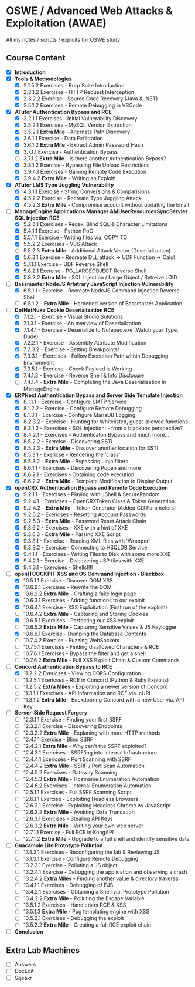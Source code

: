 # OSWE / Advanced Web Attacks & Exploitation (AWAE)
All my notes / scripts / exploits for OSWE study

## Course Content
* [x] **Introduction**
* [x] **Tools & Methodologies**
  * [x] 2.1.5.2 Exercises - Burp Suite Introduction
  * [x] 2.2.1.2 Exercises - HTTP Request Interception
  * [x] 2.3.2.2 Exercise - Source Code Recovery (Java & .NET)
  * [x] 2.5.1.2 Exercises - Remote Debugging in VSCode
* [x] **ATutor Authentication Bypass and RCE**
  * [x] 3.2.1.1 Exercises - Initial Vulnerability Discovery
  * [x] 3.5.2.1 Exercises - MySQL Version Extraction
  * [x] 3.5.2.1 **Extra Mile** - Alternate Path Discovery
  * [x] 3.6.1.1 Exercise - Data Exfiltration
  * [x] 3.6.1.2 **Extra Mile** - Extract Admin Password Hash
  * [x] 3.7.1.1 Exercise - Authentication Bypass
  * [ ] 3.7.1.2 **Extra Mile** - Is there another Authentication Bypass?
  * [x] 3.8.1.2 Exercise - Bypassing File Upload Restrictions
  * [x] 3.9.4.1 Exercises - Gaining Remote Code Execution
  * [x] 3.9.4.2 **Extra Mile** - Writing an Exploit!
* [x] **ATutor LMS Type Juggling Vulnerability**
  * [x] 4.3.1.1 Exercise - String Conversions & Comparisions
  * [x] 4.5.2.2 Exercise - Recreate Type Juggling Attack
  * [x] 4.5.2.3 **Extra Mile** - Compromise account without updating the Email
* [ ] **ManageEngine Applications Manager AMUserResourcesSyncServlet SQL Injection RCE**
  * [x] 5.2.6.1 Exercises - Regex, Blind SQL & Character Limitations
  * [x] 5.4.1.1 Exercise - Python PoC
  * [x] 5.5.1.1 Exercise - Writing files via. COPY TO
  * [x] 5.5.2.2 Exercises - VBS Attack
  * [ ] 5.5.2.3 **Extra Mile** - Additional Attack Vector (Deserialization)
  * [x] 5.6.3.1 Exercise - Recreate DLL attack -> UDF Function -> Calc!
  * [x] 5.7.1.1 Exercise - UDF Reverse Shell
  * [x] 5.8.2.1 Exercise - PG_LARGEOBJECT Reverse Shell
  * [x] 5.8.2.2 **Extra Mile** - SQL Injection / Large Object / Retreive LOID
* [ ] **Bassmaster NodeJS Arbitrary JavaScript Injection Vulnerability**
  * [x] 6.5.1.1 - Exercise - Recreate NodeJS Command Injection Reverse Shell
  * [ ] 6.5.1.2 - **Extra Mile** - Hardened Version of Bassmaster Application
* [ ] **DotNetNuke Cookie Deserialization RCE**
  * [x] 7.1.2.1 - Exercise - Visual Studio Solutions
  * [x] 7.1.3.1 - Exercise - An overview of Deserialization
  * [x] 7.1.4.1 - Exercise - Deserialize to Notepad.exe (Watch your Type, Dude)
  * [x] 7.2.2.1 - Exercise - Assembly Attribute Modification
  * [x] 7.2.3.2 - Exercise - Setting Breakpoints!
  * [x] 7.3.3.1 - Exercises - Follow Execution Path within Debugging Envrionment
  * [x] 7.3.5.1 - Exericse - Check Payload is Working
  * [x] 7.4.1.2 - Exercise - Reverse Shell & Info Disclosure
  * [ ] 7.4.1.4 - **Extra Mile** - Completing the Java Deserialisation in ManageEngine
* [x] **ERPNext Authentication Bypass and Server Side Template Injection**
  * [x] 8.1.1.1 - Exercise - Configure SMTP Service
  * [x] 8.1.2.2 - Exercise - Configure Remote Debugging
  * [x] 8.1.3.1 - Exercise - Configure MariaDB Logging
  * [x] 8.2.3.2 - Exercise - Hunting for Whitelisted, guest-allowed functions
  * [x] 8.3.1.2 - Exercises - SQL Injection! - from a blackbox perspective?
  * [x] 8.4.2.1 - Exercises - Authenticaton Bypass and much more...
  * [x] 8.5.2.2 - Exercise - Discovering SSTI
  * [x] 8.5.2.3 - **Extra Mile** - Discover another location for SSTI
  * [x] 8.5.3.1 - Exericse - Rendering the 'class'
  * [x] 8.5.3.2 - **Extra Mile** - Bypassing Jinja filters
  * [x] 8.6.1.1 - Exercises - Discovering Popen and more
  * [x] 8.6.2.1 - Exercises - Obtaining code execution
  * [x] 8.6.2.2 - **Extra Mile** - Template Modification to Display Output
* [x] **openCRX Authentication Bypass and Remote Code Execution**
  * [x] 9.2.1.1 - Exercises - Playing with JShell & SecureRandom
  * [x] 9.2.4.1 - Exericses - OpenCRXToken Class & Token Generation
  * [x] 9.2.4.2 - **Extra Mile** - Token Generator (Added CLI Parameters)
  * [x] 9.2.5.2 - Exericses - Resetting Account Passwords
  * [x] 9.2.5.3 - **Extra Mile** - Password Reset Attack Chain
  * [x] 9.3.6.2 - Exercises - XXE with a hint of XXE
  * [x] 9.3.6.3 - **Extra Mile** - Parsing XXE Script
  * [x] 9.3.8.1 - Exercise - Reading XML files with 'Wrapper'
  * [x] 9.3.9.2 - Exercise - Connecting to HSQLDB Service
  * [x] 9.4.1.1 - Exercises - Writing Files to Disk with some more XXE
  * [x] 9.4.2.1 - Exercise - Discovering JSP files with XXE
  * [x] 9.4.3.1 - Exercises - Shells!!!!
* [ ] **openITCOCKPIT XSS and OS Command Injection - Blackbox**
  * [x] 10.5.1.1 Exercise - Discover DOM XSS
  * [x] 10.6.2.1 Exercises - Rewrite the DOM
  * [x] 10.6.2.2 **Extra Mile** - Crafting a fake login page
  * [x] 10.6.3.1 Exercises - Adding functions to our exploit
  * [x] 10.6.4.1 Exercise - XSS Exploitation (First run of the exploit!)
  * [ ] 10.6.4.2 **Extra Mile** - Capturing and Storing Cookies 
  * [x] 10.6.5.1 Exercises - Perfecting our XSS exploit
  * [ ] 10.6.5.2 **Extra Mile** - Capturing Sensitive Values & JS Keylogger
  * [x] 10.6.6.1 Exercise - Dumping the Database Contents
  * [ ] 10.7.4.2 Exercise - Fuzzing WebSockets
  * [ ] 10.7.5.1 Exercises - Finding disallowed Characters & RCE
  * [ ] 10.7.6.1 Exercises - Bypass the filter and get a shell
  * [ ] 10.7.6.2 **Extra Mile** - Full XSS Exploit Chain & Custom Commands
* [ ] **Concord Authentication Bypass to RCE**
  * [x] 11.2.2.2 Exericses - Viewing CORS Configuration
  * [ ] 11.2.5.1 Exericses - RCE in Concord (Python & Ruby Exploits)
  * [ ] 11.2.5.2 **Extra Miles** - Exploiting a newer version of Concord
  * [ ] 11.3.1.1 Exercises - API Information and RCE via. cURL
  * [ ] 11.3.1.2 **Extra Mile** - Backdooring Concord with a new User via. API Key
* [ ] **Server-Side Request Forgery**
  * [ ] 12.3.1.1 Exercise - Finding your first SSRF
  * [ ] 12.3.2.1 Exercise - Discovering Endpoints
  * [ ] 12.3.2.2 **Extra Mile** - Explaning with more HTTP methods
  * [ ] 12.4.1.1 Exercise - Blind SSRF
  * [ ] 12.4.2.1 **Extra Mile** - Why can't the SSRF exploited?
  * [ ] 12.4.3.1 Exercises - SSRF'ing into Internal Infrastructure
  * [ ] 12.4.4.1 Exericses - Port Scanning with SSRF
  * [ ] 12.4.4.2 **Extra Mile** - SSRF / Port Scan Automation
  * [ ] 12.4.5.2 Exercises - Gateway Scanning
  * [ ] 12.4.5.3 **Extra Mile** - Hostname Enumeration Automation
  * [ ] 12.4.6.2 Exercises - Internal Enumeration Automation
  * [ ] 12.5.1.1 Exercises - Full SSRF Scanning Script
  * [ ] 12.6.1.1 Exercise - Exploiting Headless Browsers
  * [ ] 12.6.2.1 Exercise - Exploiting Headless Chrome w/ JavaScript
  * [ ] 12.6.2.2 **Extra Mile** - Avoiding Data Truncation
  * [ ] 12.6.3.1 Exercises - Stealing API Keys
  * [ ] 12.6.3.2 **Extra Mile** - Writing your own web server
  * [ ] 12.7.1.1 Exercise - Full RCE in KongAPI
  * [ ] 12.7.1.2 **Extra Mile** - Upgrade to a full shell and identify sensitive data
* [ ] **Guacamole Lite Prototype Pollution**
  * [ ] 13.1.2.1 Exercises - Reconfiguring the lab & Reviewing JS
  * [ ] 13.1.3.1 Exercise - Configure Remote Debugging
  * [ ] 13.2.3.1 Exercise - Polluting a JS object
  * [ ] 13.2.4.1 Exercise - Debugging the application and observing a crash
  * [ ] 13.2.4.2 **Extra Miles** - Finding another value & directory traversal
  * [ ] 13.4.1.1 Exercises - Debugging of EJS
  * [ ] 13.4.2.1 Exercises - Obtaining a Shell via. Prototype Pollution
  * [ ] 13.4.2.2 **Extra Mile** - Polluting the Escape Variable
  * [ ] 13.5.1.2 Exercises - Handlebars RCE & XSS
  * [ ] 13.5.1.3 **Extra Mile** - Pug templating engine with XSS
  * [ ] 13.5.2.1 Exercises - Debugging the exploit
  * [ ] 13.5.2.2 **Extra Mile** - Creating a full RCE exploit chain
* [ ]  **Conclusion**

## Extra Lab Machines
* [ ] Answers
* [ ] DocEdit
* [ ] Sqeakr 
